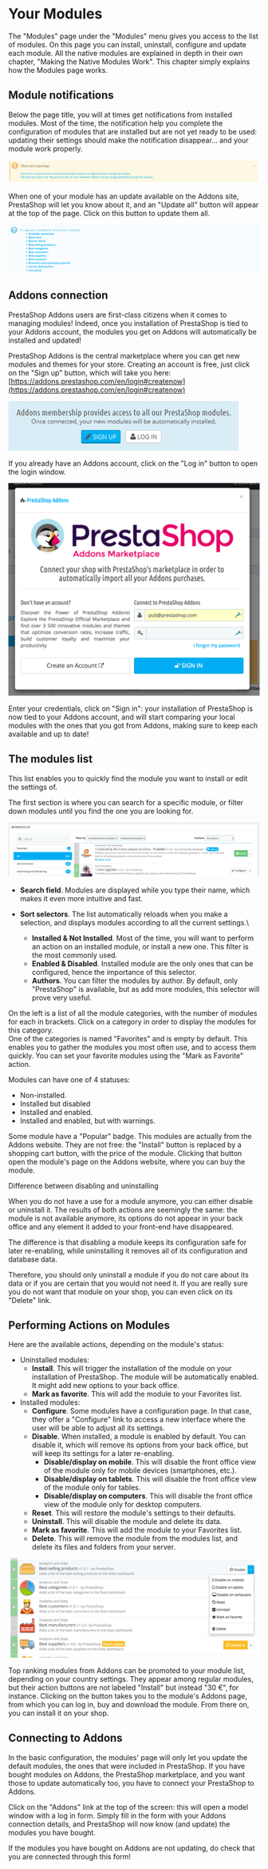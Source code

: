 # Your Modules

The "Modules" page under the "Modules" menu gives you access to the list of modules. On this page you can install, uninstall, configure and update each module. All the native modules are explained in depth in their own chapter, "Making the Native Modules Work". This chapter simply explains how the Modules page works.

## Module notifications <a href="#yourmodules-modulenotifications" id="yourmodules-modulenotifications"></a>

Below the page title, you will at times get notifications from installed modules. Most of the time, the notification help you complete the configuration of modules that are installed but are not yet ready to be used: updating their settings should make the notification disappear... and your module work properly.

![](<../../../.gitbook/assets/23789625 (1).png>)

When one of your module has an update available on the Addons site, PrestaShop will let you know about it, and an "Update all" button will appear at the top of the page. Click on this button to update them all.

![](<../../../.gitbook/assets/23789628 (1).png>)

## Addons connection <a href="#yourmodules-addonsconnection" id="yourmodules-addonsconnection"></a>

PrestaShop Addons users are first-class citizens when it comes to managing modules! Indeed, once you installation of PrestaShop is tied to your Addons account, the modules you get on Addons will automatically be installed and updated!

PrestaShop Addons is the central marketplace where you can get new modules and themes for your store. Creating an account is free, just click on the "Sign up" button, which will take you here: [https://addons.prestashop.com/en/login#createnow](https://addons.prestashop.com/en/login#createnow)

![](<../../../.gitbook/assets/30670855 (1).png>)

If you already have an Addons account, click on the "Log in" button to open the login window.

![](../../../.gitbook/assets/52625524.png)

Enter your credentials, click on "Sign in": your installation of PrestaShop is now tied to your Addons account, and will start comparing your local modules with the ones that you got from Addons, making sure to keep each available and up to date!

## The modules list <a href="#yourmodules-themoduleslist" id="yourmodules-themoduleslist"></a>

This list enables you to quickly find the module you want to install or edit the settings of.

The first section is where you can search for a specific module, or filter down modules until you find the one you are looking for.

![](../../../.gitbook/assets/52625525.png)

* **Search field**. Modules are displayed while you type their name, which makes it even more intuitive and fast.
* **Sort selectors**. The list automatically reloads when you make a selection, and displays modules according to all the current settings.\

  * **Installed & Not Installed**. Most of the time, you will want to perform an action on an installed module, or install a new one. This filter is the most commonly used.
  * **Enabled & Disabled**. Installed module are the only ones that can be configured, hence the importance of this selector.
  * **Authors**. You can filter the modules by author. By default, only "PrestaShop" is available, but as add more modules, this selector will prove very useful.

On the left is a list of all the module categories, with the number of modules for each in brackets. Click on a category in order to display the modules for this category.\
&#x20;One of the categories is named "Favorites" and is empty by default. This enables you to gather the modules you most often use, and to access them quickly. You can set your favorite modules using the "Mark as Favorite" action.

Modules can have one of 4 statuses:

* Non-installed.
* Installed but disabled
* Installed and enabled.
* Installed and enabled, but with warnings.

Some module have a "Popular" badge. This modules are actually from the Addons website. They are not free: the "Install" button is replaced by a shopping cart button, with the price of the module. Clicking that button open the module's page on the Addons website, where you can buy the module.

Difference between disabling and uninstalling

When you do not have a use for a module anymore, you can either disable or uninstall it. The results of both actions are seemingly the same: the module is not available anymore, its options do not appear in your back office and any element it added to your front-end have disappeared.

The difference is that disabling a module keeps its configuration safe for later re-enabling, while uninstalling it removes all of its configuration and database data.

Therefore, you should only uninstall a module if you do not care about its data or if you are certain that you would not need it. If you are really sure you do not want that module on your shop, you can even click on its "Delete" link.

## Performing Actions on Modules <a href="#yourmodules-performingactionsonmodules" id="yourmodules-performingactionsonmodules"></a>

Here are the available actions, depending on the module's status:

* Uninstalled modules:
  * **Install**. This will trigger the installation of the module on your installation of PrestaShop. The module will be automatically enabled. It might add new options to your back office.
  * **Mark as favorite**. This will add the module to your Favorites list.
* Installed modules:
  * **Configure**. Some modules have a configuration page. In that case, they offer a "Configure" link to access a new interface where the user will be able to adjust all its settings.
  * **Disable**. When installed, a module is enabled by default. You can disable it, which will remove its options from your back office, but will keep its settings for a later re-enabling.
    * **Disable/display on mobile**. This will disable the front office view of the module only for mobile devices (smartphones, etc.).
    * **Disable/display on tablets**. This will disable the front office view of the module only for tables.
    * **Disable/display on computers**. This will disable the front office view of the module only for desktop computers.
  * **Reset**. This will restore the module's settings to their defaults.
  * **Uninstall**. This will disable the module and delete its data.
  * **Mark as favorite**. This will add the module to your Favorites list.
  * **Delete**. This will remove the module from the modules list, and delete its files and folders from your server.

![](../../../.gitbook/assets/52625526.png)

Top ranking modules from Addons can be promoted to your module list, depending on your country settings. They appear among regular modules, but their action buttons are not labeled "Install" but instead "30 €", for instance. Clicking on the button takes you to the module's Addons page, from which you can log in, buy and download the module. From there on, you can install it on your shop.

## Connecting to Addons <a href="#yourmodules-connectingtoaddons" id="yourmodules-connectingtoaddons"></a>

In the basic configuration, the modules' page will only let you update the default modules, the ones that were included in PrestaShop. If you have bought modules on Addons, the PrestaShop marketplace, and you want those to update automatically too, you have to connect your PrestaShop to Addons.

Click on the "Addons" link at the top of the screen: this will open a model window with a log in form. Simply fill in the form with your Addons connection details, and PrestaShop will now know (and update) the modules you have bought.

If the modules you have bought on Addons are not updating, do check that you are connected through this form!
